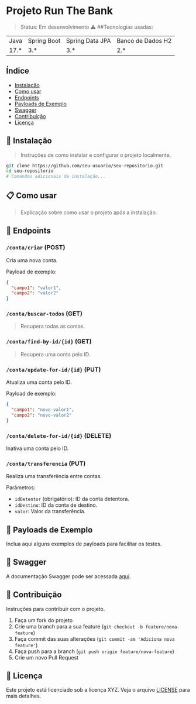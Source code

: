 <h1>Projeto Run The Bank</h1>

>Status: Em desenvolvimento ⚠️
##Tecnologias usadas:
<table>
  <tr>
    <td>Java</td>
    <td>Spring Boot</td>
    <td>Spring Data JPA</td>
    <td>Banco de Dados H2</td>
  </tr>
  <tr>
    <td>17.*</td>
    <td>3.*</td>
    <td>3.*</td>
    <td>2.*</td>
  </tr>
</table>

## Índice

+ [Instalação](#instalação)
+ [Como usar](#como-usar)
+ [Endpoints](#endpoints)
+ [Payloads de Exemplo](#payloads-de-exemplo)
+ [Swagger](#swagger)
+ [Contribuição](#contribuição)
+ [Licença](#licença)

## 🚀 Instalação

>Instruções de como instalar e configurar o projeto localmente.

```bash
git clone https://github.com/seu-usuario/seu-repositorio.git
cd seu-repositorio
# Comandos adicionais de instalação...
```

## 📋 Como usar

>Explicação sobre como usar o projeto após a instalação.

## 🔗 Endpoints

### `/conta/criar` (POST)

Cria uma nova conta.

Payload de exemplo:

```json
{
  "campo1": "valor1",
  "campo2": "valor2"
}
```

### `/conta/buscar-todos` (GET)

>Recupera todas as contas.

### `/conta/find-by-id/{id}` (GET)

>Recupera uma conta pelo ID.

### `/conta/update-for-id/{id}` (PUT)

Atualiza uma conta pelo ID.

Payload de exemplo:

```json
{
  "campo1": "novo-valor1",
  "campo2": "novo-valor2"
}
```

### `/conta/delete-for-id/{id}` (DELETE)

Inativa uma conta pelo ID.

### `/conta/transferencia` (PUT)

Realiza uma transferência entre contas.

Parâmetros:

- `idDetentor` (obrigatório): ID da conta detentora.
- `idDestino`: ID da conta de destino.
- `valor`: Valor da transferência.

## 📑 Payloads de Exemplo

Inclua aqui alguns exemplos de payloads para facilitar os testes.

## 📘 Swagger

A documentação Swagger pode ser acessada [aqui](#).

## 🤝 Contribuição

Instruções para contribuir com o projeto.

1. Faça um fork do projeto
2. Crie uma branch para a sua feature (`git checkout -b feature/nova-feature`)
3. Faça commit das suas alterações (`git commit -am 'Adiciona nova feature'`)
4. Faça push para a branch (`git push origin feature/nova-feature`)
5. Crie um novo Pull Request

## 📄 Licença

Este projeto está licenciado sob a licença XYZ. Veja o arquivo [LICENSE](LICENSE) para mais detalhes.
```
